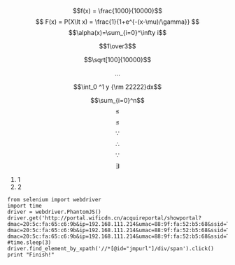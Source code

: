 $$f(x) = \frac{1000}{10000}$$
$$ F(x) = P(X\lt x) = \frac{1}{1+e^{-(x-\mu)/\gamma}} $$
$$\alpha(x)=\sum_{i=0}^\infty i$$

$$1\over3$$

$$\sqrt[100]{10000}$$

$$\dots$$

$$\int_0 ^1 y {\rm 22222}dx$$

$$\sum_{i=0}^n$$
$$\leq$$
$$\leq$$
$$\because$$
$$\therefore$$
$$\because$$
$$\exists$$

1. 1
2. 2

>
```
from selenium import webdriver
import time
driver = webdriver.PhantomJS()
driver.get('http://portal.wificdn.cn/acquireportal/showportal?dmac=20:5c:fa:65:c6:9b&ip=192.168.111.214&umac=88:9f:fa:52:b5:68&ssid=Test')get('http://portal.wificdn.cn/acquireportal/showportal?dmac=20:5c:fa:65:c6:9b&ip=192.168.111.214&umac=88:9f:fa:52:b5:68&ssid=Test')get('http://portal.wificdn.cn/acquireportal/showportal?dmac=20:5c:fa:65:c6:9b&ip=192.168.111.214&umac=88:9f:fa:52:b5:68&ssid=Test')
#time.sleep(3)
driver.find_element_by_xpath('//*[@id="jmpurl"]/div/span').click()
print "Finish!"
```

